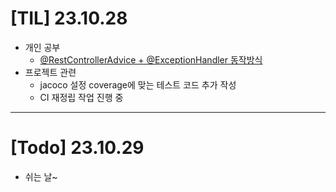 # [TIL] 23.10.28

* 개인 공부
  * [@RestControllerAdvice + @ExceptionHandler 동작방식](../spring_study/ExceptionHandler_ControllerAdvice.md) 
* 프로젝트 관련
  * jacoco 설정 coverage에 맞는 테스트 코드 추가 작성
  * CI 재정립 작업 진행 중
---

# [Todo] 23.10.29
* 쉬는 날~

  
